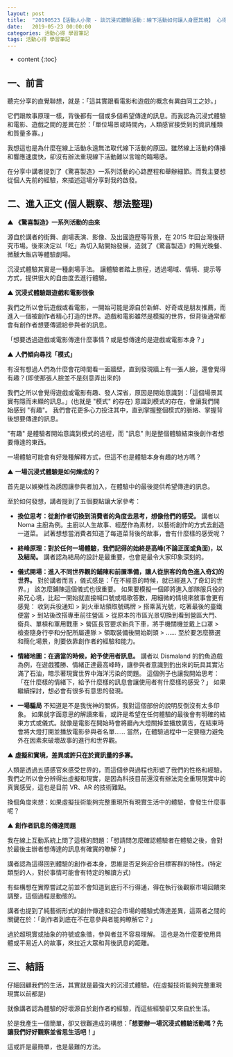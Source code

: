 ```yaml
---
layout: post
title:  "20190523【活動人小聚 - 談沉浸式體驗活動：線下活動如何讓人身歷其境】 心得分享"
date:   2019-05-23 00:00:00
categories: 活動心得 學習筆記
tags: 活動心得 學習筆記
---
```



* content
{:toc}

## 一、前言

聽完分享的直覺聯想，就是：「這其實跟看電影和遊戲的概念有異曲同工之妙。」

它們跟故事原理一樣，背後都有一個或多個希望傳達的訊息。而我認為沉浸式體驗和電影、遊戲之間的差異在於：「單位場景或時間內，人類感官接受到的資訊種類和質量多寡。」

我想這也是為什麼在線上活動永遠無法取代線下活動的原因。雖然線上活動的傳播和響應速度快，卻沒有辦法重現線下活動難以言喻的臨場感。

在分享中講者提到了《驚喜製造》一系列活動的心路歷程和舉辦細節。而我主要想從個人先前的經驗，來描述這場分享對我的啟發。




## 二、進入正文 (個人觀察、想法整理)

▲ **《驚喜製造》一系列活動的由來**

源自於講者的街舞、劇場表演、影像、及出國遊歷等背景，在 2015 年回台灣後研究市場。後來決定以「吃」為切入點開始發展，造就了《驚喜製造》的無光晚餐、微醺大飯店等體驗劇場。

沉浸式體驗其實是一種劇場手法。
讓體驗者踏上旅程，透過場域、情境、提示等方式，提供很大的自由度去進行體驗。


▲ **沉浸式體驗跟遊戲和電影很像**

我們之所以會玩遊戲或看電影，一開始可能是源自於新鮮、好奇或是朋友推薦，而進入一個被創作者精心打造的世界。遊戲和電影雖然是模擬的世界，但背後通常都會有創作者想要傳遞給參與者的訊息。

「想要透過遊戲或電影傳達什麼事情？或是想傳達的是遊戲或電影本身？」


▲ **人們傾向尋找「模式」**

有沒有想過人們為什麼會花時間看一面牆壁，直到發現牆上有一張人臉，還會覺得有趣？(即使那張人臉並不是刻意弄出來的)

我們之所以會覺得遊戲或電影有趣、發人深省，原因是開始意識到：「這個場景其實有隱而未顯的訊息。」(也就是 "模式" 的存在)
意識到模式的存在，會讓我們開始感到 "有趣"。
我們會花更多心力投注其中，直到掌握整個模式的脈絡、掌握背後想要傳達的訊息。

"有趣" 是體驗者開始意識到模式的過程，而 "訊息" 則是整個體驗結束後創作者想要傳達的東西。

一場體驗可能會有好幾種解釋方式，但這不也是體驗本身有趣的地方嗎？


▲ **一場沉浸式體驗是如何煉成的？**

首先是以娛樂性為誘因讓參與者加入，在體驗中的最後提供希望傳達的訊息。

至於如何發想，講者提到了五個要點讓大家參考：

* **換位思考：從創作者切換到消費者的角度去思考，想像他們的感受。**
講者以 Noma 主廚為例。主廚以人生故事、經歷作為素材，以藝術創作的方式去創造一道菜。
試著想想當消費者知道了每道菜背後的故事，會有什麼樣的感受呢？

* **終峰原理：對於任何一場體驗，我們記得的始終是高峰(不論正面或負面)，以及結局。**
講者認為結局的設計是最重要，也會是最令大家印象深刻的。

* **儀式開場：進入不同世界觀的鋪陳和前置準備，讓人從旅客的角色進入奇幻的世界。**
對於講者而言，儀式感是：「在不經意的時候，就已經進入了奇幻的世界。」
該怎麼鋪陳這個儀式也很重要。
如果要模擬一個即將進入部隊服兵役的弟兄心境，比起一開始就直接喊口號或唱歌答數，用細微的情境來敘事會更有感覺：
收到兵役通知 > 到火車站領取號碼牌 > 搭乘莒光號，吃著最後的臺鐵便當 > 到站後改搭專車前往營區 > 從原本的市區光景切換到看到營區大門、衛兵、單槓和軍用戰車 > 營區長官要求新兵下車，將手機關機並戴上口罩 > 檢查隨身行李和分配所屬連隊 > 領取裝備後開始剃頭 > ......
至於要怎麼篩選和簡化場景，則要依靠創作者的經驗和能力。

* **情緒地圖：在適當的時候，給予使用者訊息。**
講者以 Dismaland 的釣魚遊戲為例，在遊戲獲勝、情緒正達最高峰時，讓參與者意識到釣出來的玩具其實沾滿了石油，暗示著現實世界中海洋污染的問題。
這個例子也讓我開始思考：「在什麼樣的情緒下，給予什麼樣的訊息會讓使用者有什麼樣的感受？」
如果繼續探討，想必會有很多有意思的發現。

* **一場騙局**
不知道是不是我恍神的關係，我對這個部份的說明反倒沒有太多印象。
如果就字面意思的解讀來看，或許是希望在任何體驗的最後會有明確的結束方式或儀式。就像是電影在開始時會將廳內大燈關掉並播放廣告，在結束時會將大燈打開並播放電影參與者名單......
當然，在體驗過程中一定要極力避免外在因素來破壞故事的進行和世界觀。


▲ **虛擬和實境，差異或許只在於資訊量的多寡。**

人類是透過五感感官來感受世界的，而這個參與過程也形塑了我們的性格和經驗。我們之所以會分辨得出虛擬和現實，是因為科技目前還沒有辦法完全重現現實中的真實感受，這也是目前 VR、AR 的技術難點。

換個角度來想：如果虛擬技術能夠完整重現所有現實生活中的體驗，會發生什麼事呢？


▲ **創作者訊息的傳達問題**

我在線上互動系統上問了這樣的問題：「想請問怎麼確認體驗者在體驗之後，會對於最後主辦者想傳達的訊息有確實的瞭解？」

講者認為這得回到體驗的創作者本身，思維是否足夠迎合目標客群的特性。(特定類型的人，對於事情可能會有特定的解讀方式)

有些構想在實際嘗試之前並不會知道到底行不行得通，得在執行後觀察市場回饋來調整，這個過程是動態的。

講者也提到了純藝術形式的創作傳達和迎合市場的體驗式傳達差異，這兩者之間的關鍵在於：「創作者到底在不在意參與者能夠瞭解它？」

過於超現實或抽象的符號或象徵，參與者並不容易理解。
這也是為什麼要使用具體或平易近人的故事，來拉近大眾和背後訊息的距離。




## 三、結語

仔細回顧我們的生活，其實就是最強大的沉浸式體驗。(在虛擬技術能夠完整重現現實以前都是)

就像講者認為體驗的好壞源自於創作者的經驗，而這些經驗卻又來自於生活。

於是我產生一個簡單，卻又很難達成的構想：**「想要辦一場沉浸式體驗活動嗎？先讓我們好好觀察並省思生活吧！」**

這或許是最簡單，也是最難的方法。